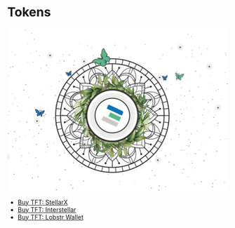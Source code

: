 # Tokens

![](img/tokens_tf_header.png)

- [Buy TFT: StellarX](threefold:tft_stellarx)
- [Buy TFT: Interstellar](threefold:tft_interstellar)
- [Buy TFT: Lobstr Wallet](threefold:tft_lobstr)